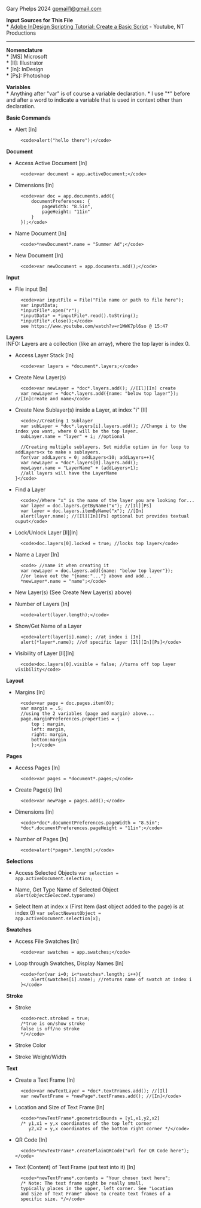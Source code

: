 Gary Phelps 2024 gpmail1@gmail.com

<b>Input Sources for This File</b><br>
    * <a href="https://www.youtube.com/watch?v=r1WWK7pl6so">Adobe InDesign Scripting Tutorial: Create a Basic Script</a> - Youtube, NT Productions 

--------------------------------------------------------------------

<b>Nomenclature</b><br>
    * [MS] Microsoft<br> 
    * [Il]: Illustrator<br>
    * [In]: InDesign<br>
    * [Ps]: Photoshop

<b>Variables</b><br>
    * Anything after "var" is of course a variable declaration.
    * I use "*" before and after a word to indicate a variable that is used in context other than declaration.

<b>Basic Commands</b>

* Alert [In]

        <code>alert("hello there");</code>

<b>Document</b>
 
* Access Active Document [In]
        
        <code>var document = app.activeDocument;</code>

* Dimensions [In]
          
        <code>var doc = app.documents.add({
            documentPreferences: {
                pageWidth: "8.5in",
                pageHeight: "11in"
            }
        });</code>
      
* Name Document [In]
          
        <code>*newDocument*.name = "Summer Ad";</code>
   
* New Document [In]
          
        <code>var newDocument = app.documents.add();</code>

<b>Input</b>

* File input [In]
          
        <code>var inputFile = File("File name or path to file here");
        var inputData;
        *inputFile*.open("r");
        *inputData* = *inputFile*.read().toString();
        *inputFile*.close();</code>
        see https://www.youtube.com/watch?v=r1WWK7pl6so @ 15:47

<b>Layers</b></br>
INFO: Layers are a collection (like an array), where the top layer is index 0.
    
* Access Layer Stack [In]
          
        <code>var layers = *document*.layers;</code>

* Create New Layer(s)

        <code>var newLayer = *doc*.layers.add(); //[Il][In] create
        var newLayer = *doc*.layers.add({name: "below top layer"}); //[In]create and name</code>

* Create New Sublayer(s) inside a Layer, at index "i" [Il]

        <code>//Creating 1 Sublayer
        var subLayer = *doc*.layers[i].layers.add(); //Change i to the index you want, where 0 will be the top layer.
        subLayer.name = "layer" + i; //optional

        //Creating multiple sublayers. Set middle option in for loop to addLayers<x to make x sublayers.
        for(var addLayers = 0; addLayers<10; addLayers++){
        var newLayer = *doc*.layers[0].layers.add();
        newLayer.name = "LayerName" + (addLayers+1);
        //all layers will have the LayerName
      }</code>

* Find a Layer
          
        <code>//Where "x" is the name of the layer you are looking for...
        var layer = doc.layers.getByName("x"); //[Il][Ps]
        var layer = doc.layers.itemByName("x"); //[In]
        alert(layer.name); //[Il][In][Ps] optional but provides textual ouput</code>

* Lock/Unlock Layer [Il][In]
          
        <code>doc.layers[0].locked = true; //locks top layer</code>
    
* Name a Layer [In]
        
        <code> //name it when creating it
        var newLayer = doc.layers.add({name: "below top layer"});
        //or leave out the "{name:"..."} above and add...
        *newLayer*.name = "name";</code>

* New Layer(s) (See Create New Layer(s) above)

* Number of Layers [In]
       
        <code>alert(layer.length);</code>
     
* Show/Get Name of a Layer
        
        <code>alert(layer[i].name); //at index i [In]
        alert(*layer*.name); //of specific layer [Il][In][Ps]</code>
    
* Visibility of Layer [Il][In]
        
        <code>doc.layers[0].visible = false; //turns off top layer visibility</code>

<b>Layout</b>

* Margins [In]
           
        <code>var page = doc.pages.item(0);
        var margin = .5;
        //using the 2 variables (page and margin) above...
        page.marginPreferences.properties = { 
            top : margin,
            left: margin,
            right: margin,
            bottom:margin
            };</code>

<b>Pages</b>
    
* Access Pages [In]
       
        <code>var pages = *document*.pages;</code>

* Create Page(s) [In]
        
        <code>var newPage = pages.add();</code>

* Dimensions [In]
       
        <code>*doc*.documentPreferences.pageWidth = "8.5in";
        *doc*.documentPreferences.pageHeight = "11in";</code>

* Number of Pages [In]
        
        <code>alert(*pages*.length);</code>

<b>Selections</b>

* Access Selected Objects
        <code>var selection = app.activeDocument.selection;</code>

* Name, Get Type Name of Selected Object
        <code>alert(*objectSelected*.typename)</code>

* Select Item at index x (First Item (last object added to the page) is at index 0)
        <code>var selectNewestObject = app.activeDocument.selection[x];</code>

<b>Swatches</b>

* Access File Swatches [In]
        
        <code>var swatches = app.swatches;</code>

* Loop through Swatches, Display Names [In]
        
        <code>for(var i=0; i<*swatches*.length; i++){
            alert(swatches[i].name); //returns name of swatch at index i
        }</code>

<b>Stroke</b>
    
* Stroke
    
        <code>rect.stroked = true; 
        /*true is on/show stroke
        false is off/no stroke
        */</code>
    
* Stroke Color
    
* Stroke Weight/Width

<b>Text</b>

* Create a Text Frame [In]
        
        <code>var newTextLayer = *doc*.textFrames.add(); //[Il]
        var newTextFrame = *newPage*.textFrames.add(); //[In]</code>

* Location and Size of Text Frame [In]
        
        <code>*newTextFrame*.geometricBounds = [y1,x1,y2,x2]
        /* y1,x1 = y,x coordinates of the top left corner
           y2,x2 = y,x coordinates of the bottom right corner */</code>

* QR Code [In]
       
        <code>*newTextFrame*.createPlainQRCode("url for QR Code here");</code>

* Text (Content) of Text Frame (put text into it) [In]
        
        <code>*newTextFrame*.contents = "Your chosen text here";
        /* Note: The text frame might be really small,
        typically places in the upper, left corner. See "Location
        and Size of Text Frame" above to create text frames of a 
        specific size. */</code>
